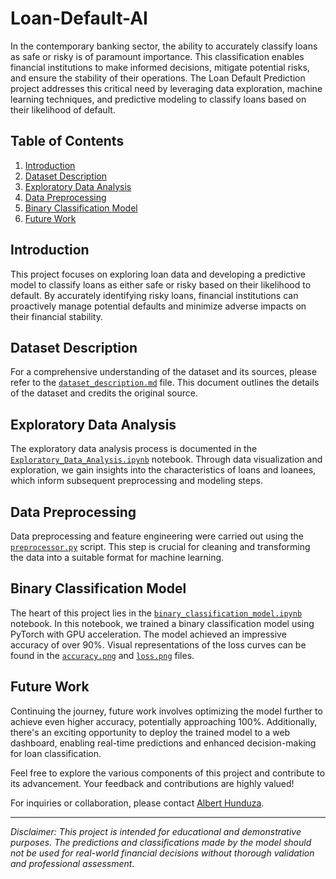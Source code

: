 # Loan-Default-AI

In the contemporary banking sector, the ability to accurately classify loans as safe or risky is of paramount importance. This classification enables financial institutions to make informed decisions, mitigate potential risks, and ensure the stability of their operations. The Loan Default Prediction project addresses this critical need by leveraging data exploration, machine learning techniques, and predictive modeling to classify loans based on their likelihood of default.

## Table of Contents

1. [Introduction](#introduction)
2. [Dataset Description](#dataset-description)
3. [Exploratory Data Analysis](#exploratory-data-analysis)
4. [Data Preprocessing](#data-preprocessing)
5. [Binary Classification Model](#binary-classification-model)
6. [Future Work](#future-work)

## Introduction

This project focuses on exploring loan data and developing a predictive model to classify loans as either safe or risky based on their likelihood to default. By accurately identifying risky loans, financial institutions can proactively manage potential defaults and minimize adverse impacts on their financial stability.

## Dataset Description

For a comprehensive understanding of the dataset and its sources, please refer to the [`dataset_description.md`](dataset_description.md) file. This document outlines the details of the dataset and credits the original source.

## Exploratory Data Analysis

The exploratory data analysis process is documented in the [`Exploratory_Data_Analysis.ipynb`](Exploratory_Data_Analysis.ipynb) notebook. Through data visualization and exploration, we gain insights into the characteristics of loans and loanees, which inform subsequent preprocessing and modeling steps.

## Data Preprocessing

Data preprocessing and feature engineering were carried out using the [`preprocessor.py`](preprocessor.py) script. This step is crucial for cleaning and transforming the data into a suitable format for machine learning. 

## Binary Classification Model

The heart of this project lies in the [`binary_classification_model.ipynb`](binary_classification_model.ipynb) notebook. In this notebook, we trained a binary classification model using PyTorch with GPU acceleration. The model achieved an impressive accuracy of over 90%. Visual representations of the loss curves can be found in the [`accuracy.png`](accuracy.png) and [`loss.png`](loss.png) files.

## Future Work

Continuing the journey, future work involves optimizing the model further to achieve even higher accuracy, potentially approaching 100%. Additionally, there's an exciting opportunity to deploy the trained model to a web dashboard, enabling real-time predictions and enhanced decision-making for loan classification.

Feel free to explore the various components of this project and contribute to its advancement. Your feedback and contributions are highly valued!

For inquiries or collaboration, please contact [Albert Hunduza](mailto:alberthunduza1@gmail.com).

---
*Disclaimer: This project is intended for educational and demonstrative purposes. The predictions and classifications made by the model should not be used for real-world financial decisions without thorough validation and professional assessment.*


